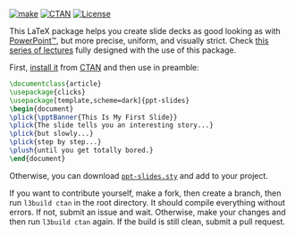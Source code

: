 [![make](https://github.com/yegor256/ppt-slides/actions/workflows/latexmk.yml/badge.svg)](https://github.com/yegor256/ppt-slides/actions/workflows/latexmk.yml)
[![CTAN](https://img.shields.io/ctan/v/ppt-slides)](https://ctan.org/pkg/ppt-slides)
[![License](https://img.shields.io/badge/license-MIT-green.svg)](https://github.com/yegor256/ppt-slides/blob/master/LICENSE.txt)

This LaTeX package helps you create slide decks as good looking
as with [PowerPoint™](https://en.wikipedia.org/wiki/Microsoft_PowerPoint),
but more precise, uniform, and visually strict.
Check [this series of lectures](https://github.com/yegor256/ssd16)
fully designed with the use of this package.

First, [install it](https://en.wikibooks.org/wiki/LaTeX/Installing_Extra_Packages)
from [CTAN](https://ctan.org/pkg/ppt-slides)
and then use in preamble:

```tex
\documentclass{article}
\usepackage{clicks}
\usepackage[template,scheme=dark]{ppt-slides}
\begin{document}
\plick{\pptBanner{This Is My First Slide}}
\plick{The slide tells you an interesting story...}
\plick{but slowly...}
\plick{step by step...}
\plush{until you get totally bored.}
\end{document}
```

Otherwise, you can download [`ppt-slides.sty`](https://raw.githubusercontent.com/yegor256/ppt-slides/gh-pages/ppt-slides/ppt-slides.sty) and add to your project.

If you want to contribute yourself, make a fork, then create a branch,
then run `l3build ctan` in the root directory.
It should compile everything without errors. If not, submit an issue and wait.
Otherwise, make your changes and then run `l3build ctan` again. If the build is
still clean, submit a pull request.
